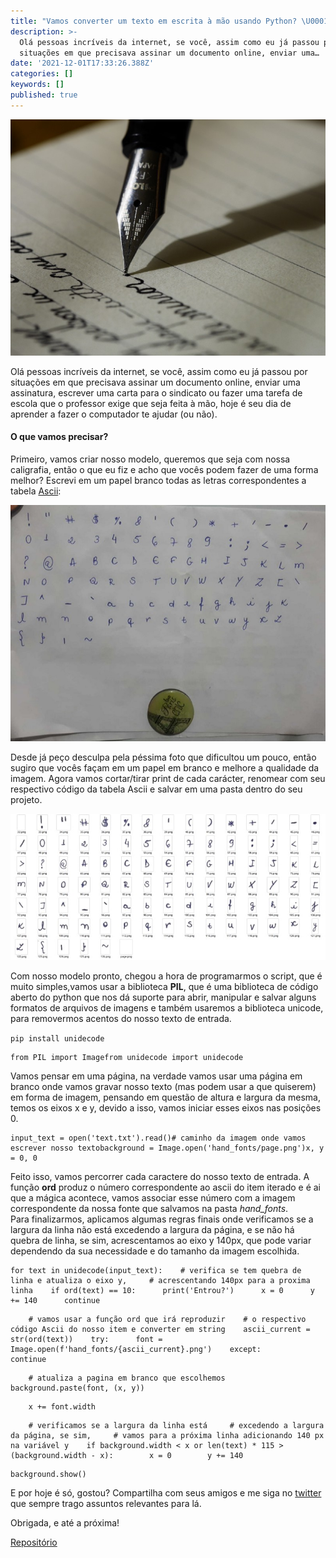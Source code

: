 ```yaml
---
title: "Vamos converter um texto em escrita à mão usando Python? \U0001F4DD"
description: >-
  Olá pessoas incríveis da internet, se você, assim como eu já passou por
  situações em que precisava assinar um documento online, enviar uma…
date: '2021-12-01T17:33:26.388Z'
categories: []
keywords: []
published: true
---
```


![](./asset-1.jpg)

Olá pessoas incríveis da internet, se você, assim como eu já passou por situações em que precisava assinar um documento online, enviar uma assinatura, escrever uma carta para o sindicato ou fazer uma tarefa de escola que o professor exige que seja feita à mão, hoje é seu dia de aprender a fazer o computador te ajudar (ou não).

#### O que vamos precisar?

Primeiro, vamos criar nosso modelo, queremos que seja com nossa caligrafia, então o que eu fiz e acho que vocês podem fazer de uma forma melhor? Escrevi em um papel branco todas as letras correspondentes a tabela [Ascii](https://www.matematica.pt/util/resumos/tabela-ascii.php):

![](./asset-2.jpeg)

Desde já peço desculpa pela péssima foto que dificultou um pouco, então sugiro que vocês façam em um papel em branco e melhore a qualidade da imagem. Agora vamos cortar/tirar print de cada carácter, renomear com seu respectivo código da tabela Ascii e salvar em uma pasta dentro do seu projeto.

![](./asset-3.png)

Com nosso modelo pronto, chegou a hora de programarmos o script, que é muito simples,vamos usar a biblioteca **PIL**, que é uma biblioteca de código aberto do python que nos dá suporte para abrir, manipular e salvar alguns formatos de arquivos de imagens e também usaremos a biblioteca unicode, para removermos acentos do nosso texto de entrada.

`pip install unidecode`

```
from PIL import Imagefrom unidecode import unidecode
```

Vamos pensar em uma página, na verdade vamos usar uma página em branco onde vamos gravar nosso texto (mas podem usar a que quiserem) em forma de imagem, pensando em questão de altura e largura da mesma, temos os eixos x e y, devido a isso, vamos iniciar esses eixos nas posições 0.

```
input_text = open('text.txt').read()# caminho da imagem onde vamos escrever nosso textobackground = Image.open('hand_fonts/page.png')x, y = 0, 0
```

Feito isso, vamos percorrer cada caractere do nosso texto de entrada. A função **ord** produz o número correspondente ao ascii do item iterado e é ai que a mágica acontece, vamos associar esse número com a imagem correspondente da nossa fonte que salvamos na pasta _hand\_fonts_.  
Para finalizarmos, aplicamos algumas regras finais onde verificamos se a largura da linha não está excedendo a largura da página, e se não há quebra de linha, se sim, acrescentamos ao eixo y 140px, que pode variar dependendo da sua necessidade e do tamanho da imagem escolhida.

```
for text in unidecode(input_text):    # verifica se tem quebra de linha e atualiza o eixo y,     # acrescentando 140px para a proxima linha    if ord(text) == 10:      print('Entrou?')      x = 0      y += 140      continue
```

```
    # vamos usar a função ord que irá reproduzir    # o respectivo código Ascii do nosso item e converter em string    ascii_current = str(ord(text))    try:      font = Image.open(f'hand_fonts/{ascii_current}.png')    except:       continue
```

```
    # atualiza a pagina em branco que escolhemos    background.paste(font, (x, y))
```

```
    x += font.width
```

```
    # verificamos se a largura da linha está     # excedendo a largura da página, se sim,     # vamos para a próxima linha adicionando 140 px na variável y    if background.width < x or len(text) * 115 > (background.width - x):        x = 0        y += 140
```

```
background.show()
```

E por hoje é só, gostou? Compartilha com seus amigos e me siga no [twitter](https://twitter.com/thaisplicandoo) que sempre trago assuntos relevantes para lá.

Obrigada, e até a próxima!

[Repositório](https://github.com/thaisribeiro/carteiro)